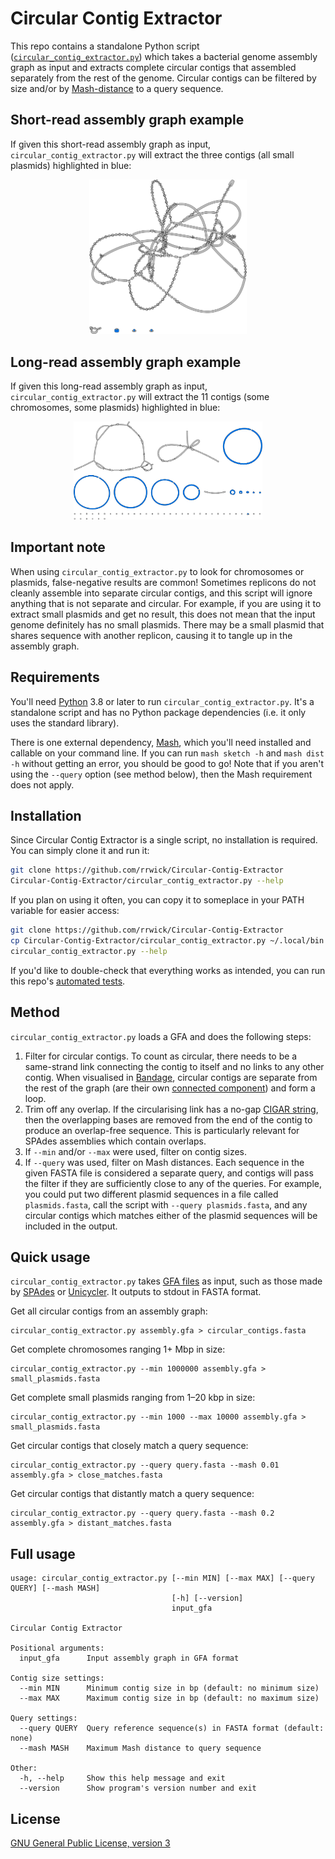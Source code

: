 # Circular Contig Extractor

This repo contains a standalone Python script ([`circular_contig_extractor.py`](circular_contig_extractor.py)) which takes a bacterial genome assembly graph as input and extracts complete circular contigs that assembled separately from the rest of the genome. Circular contigs can be filtered by size and/or by [Mash-distance](https://mash.readthedocs.io/en/latest/tutorials.html#simple-distance-estimation) to a query sequence.



## Short-read assembly graph example

If given this short-read assembly graph as input, `circular_contig_extractor.py` will extract the three contigs (all small plasmids) highlighted in blue:
<p align="center"><picture><source srcset="images/short-read_example-dark.png" media="(prefers-color-scheme: dark)"><img src="images/short-read_example.png" alt="Short-read assembly graph example" width="50%"></picture></p>



## Long-read assembly graph example

If given this long-read assembly graph as input, `circular_contig_extractor.py` will extract the 11 contigs (some chromosomes, some plasmids) highlighted in blue:
<p align="center"><picture><source srcset="images/long-read_example-dark.png" media="(prefers-color-scheme: dark)"><img src="images/long-read_example.png" alt="Long-read assembly graph example" width="60%"></picture></p>



## Important note

When using `circular_contig_extractor.py` to look for chromosomes or plasmids, false-negative results are common! Sometimes replicons do not cleanly assemble into separate circular contigs, and this script will ignore anything that is not separate and circular. For example, if you are using it to extract small plasmids and get no result, this does not mean that the input genome definitely has no small plasmids. There may be a small plasmid that shares sequence with another replicon, causing it to tangle up in the assembly graph.



## Requirements

You'll need [Python](https://www.python.org/) 3.8 or later to run `circular_contig_extractor.py`. It's a standalone script and has no Python package dependencies (i.e. it only uses the standard library).

There is one external dependency, [Mash](https://github.com/marbl/Mash), which you'll need installed and callable on your command line. If you can run `mash sketch -h` and `mash dist -h` without getting an error, you should be good to go! Note that if you aren't using the `--query` option (see method below), then the Mash requirement does not apply.



## Installation

Since Circular Contig Extractor is a single script, no installation is required. You can simply clone it and run it:
```bash
git clone https://github.com/rrwick/Circular-Contig-Extractor
Circular-Contig-Extractor/circular_contig_extractor.py --help
```

If you plan on using it often, you can copy it to someplace in your PATH variable for easier access:
```bash
git clone https://github.com/rrwick/Circular-Contig-Extractor
cp Circular-Contig-Extractor/circular_contig_extractor.py ~/.local/bin
circular_contig_extractor.py --help
```

If you'd like to double-check that everything works as intended, you can run this repo's [automated tests](test).



## Method

`circular_contig_extractor.py` loads a GFA and does the following steps:
1. Filter for circular contigs. To count as circular, there needs to be a same-strand link connecting the contig to itself and no links to any other contig. When visualised in [Bandage](https://github.com/rrwick/Bandage), circular contigs are separate from the rest of the graph (are their own [connected component](https://en.wikipedia.org/wiki/Component_(graph_theory))) and form a loop.
2. Trim off any overlap. If the circularising link has a no-gap [CIGAR string](https://drive5.com/usearch/manual/cigar.html), then the overlapping bases are removed from the end of the contig to produce an overlap-free sequence. This is particularly relevant for SPAdes assemblies which contain overlaps.
3. If `--min` and/or `--max` were used, filter on contig sizes.
4. If `--query` was used, filter on Mash distances. Each sequence in the given FASTA file is considered a separate query, and contigs will pass the filter if they are sufficiently close to any of the queries. For example, you could put two different plasmid sequences in a file called `plasmids.fasta`, call the script with `--query plasmids.fasta`, and any circular contigs which matches either of the plasmid sequences will be included in the output.



## Quick usage

`circular_contig_extractor.py` takes [GFA files](https://gfa-spec.github.io/GFA-spec/GFA1.html) as input, such as those made by [SPAdes](https://github.com/ablab/spades) or [Unicycler](https://github.com/rrwick/Unicycler). It outputs to stdout in FASTA format.

Get all circular contigs from an assembly graph:
```
circular_contig_extractor.py assembly.gfa > circular_contigs.fasta
```

Get complete chromosomes ranging 1+ Mbp in size:
```
circular_contig_extractor.py --min 1000000 assembly.gfa > small_plasmids.fasta
```

Get complete small plasmids ranging from 1–20 kbp in size:
```
circular_contig_extractor.py --min 1000 --max 10000 assembly.gfa > small_plasmids.fasta
```

Get circular contigs that closely match a query sequence:
```
circular_contig_extractor.py --query query.fasta --mash 0.01 assembly.gfa > close_matches.fasta
```

Get circular contigs that distantly match a query sequence:
```
circular_contig_extractor.py --query query.fasta --mash 0.2 assembly.gfa > distant_matches.fasta
```



## Full usage

```
usage: circular_contig_extractor.py [--min MIN] [--max MAX] [--query QUERY] [--mash MASH]
                                    [-h] [--version]
                                    input_gfa

Circular Contig Extractor

Positional arguments:
  input_gfa      Input assembly graph in GFA format

Contig size settings:
  --min MIN      Minimum contig size in bp (default: no minimum size)
  --max MAX      Maximum contig size in bp (default: no maximum size)

Query settings:
  --query QUERY  Query reference sequence(s) in FASTA format (default: none)
  --mash MASH    Maximum Mash distance to query sequence

Other:
  -h, --help     Show this help message and exit
  --version      Show program's version number and exit
```



## License

[GNU General Public License, version 3](https://www.gnu.org/licenses/gpl-3.0.html)
